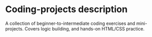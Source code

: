 # Coding-projects description
A collection of beginner-to-intermediate coding exercises and mini-projects. Covers logic building, and hands-on HTML/CSS practice.
